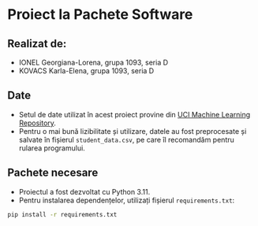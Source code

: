 # Proiect la Pachete Software

## Realizat de:
- IONEL Georgiana-Lorena, grupa 1093, seria D
- KOVACS Karla-Elena, grupa 1093, seria D

## Date

- Setul de date utilizat în acest proiect provine din [UCI Machine Learning Repository](https://archive.ics.uci.edu/dataset/697/predict+students+dropout+and+academic+success).
- Pentru o mai bună lizibilitate și utilizare, datele au fost preprocesate și salvate în fișierul `student_data.csv`, pe care îl recomandăm pentru rularea programului.

## Pachete necesare

- Proiectul a fost dezvoltat cu Python 3.11.
- Pentru instalarea dependențelor, utilizați fișierul `requirements.txt`:

```bash
pip install -r requirements.txt
```
